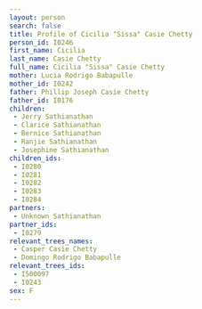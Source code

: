```yaml
---
layout: person
search: false
title: Profile of Cicilia "Sissa" Casie Chetty
person_id: I0246
first_name: Cicilia
last_name: Casie Chetty
full_name: Cicilia "Sissa" Casie Chetty
mother: Lucia Rodrigo Babapulle
mother_id: I0242
father: Phillip Joseph Casie Chetty
father_id: I0176
children:
 - Jerry Sathianathan
 - Clarice Sathianathan
 - Bernice Sathianathan
 - Ranjie Sathianathan
 - Josephine Sathianathan
children_ids:
 - I0280
 - I0281
 - I0282
 - I0283
 - I0284
partners:
 - Unknown Sathianathan
partner_ids:
 - I0279
relevant_trees_names:
 - Casper Casie Chetty
 - Domingo Rodrigo Babapulle
relevant_trees_ids:
 - I500097
 - I0243
sex: F
---
```


